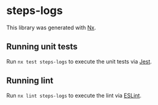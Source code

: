 # steps-logs

This library was generated with [Nx](https://nx.dev).

## Running unit tests

Run `nx test steps-logs` to execute the unit tests via [Jest](https://jestjs.io).

## Running lint

Run `nx lint steps-logs` to execute the lint via [ESLint](https://eslint.org/).
